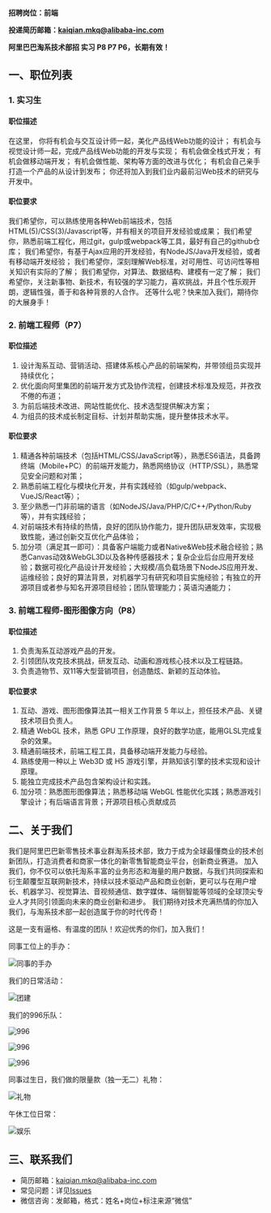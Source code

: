 **招聘岗位：前端**

**投递简历邮箱：kaiqian.mkq@alibaba-inc.com**

**阿里巴巴淘系技术部招 实习 P8 P7 P6，长期有效！**

## 一、职位列表

### 1. 实习生

#### 职位描述

在这里， 
你将有机会与交互设计师一起，美化产品线Web功能的设计； 
有机会与视觉设计师一起，完成产品线Web功能的开发与实现； 
有机会做全栈式开发； 
有机会做移动端开发； 
有机会做性能、架构等方面的改进与优化； 
有机会自己亲手打造一个产品的从设计到发布； 
你还将加入到我们业内最前沿Web技术的研究与开发中。

#### 职位要求

我们希望你，可以熟练使用各种Web前端技术，包括HTML(5)/CSS(3)/Javascript等，并有相关的项目开发经验或成果； 
我们希望你，熟悉前端工程化，用过git，gulp或webpack等工具，最好有自己的github仓库； 
我们希望你，有基于Ajax应用的开发经验，有NodeJS/Java开发经验，或者有移动端开发经验； 
我们希望你，深刻理解Web标准，对可用性、可访问性等相关知识有实际的了解； 
我们希望你，对算法、数据结构、建模有一定了解； 
我们希望你，关注新事物、新技术，有较强的学习能力，喜欢挑战，并且个性乐观开朗，逻辑性强，善于和各种背景的人合作。 
还等什么呢？快来加入我们，期待你的大展身手！

### 2. 前端工程师（P7）

#### 职位描述

1. 设计淘系互动、营销活动、搭建体系核心产品的前端架构，并带领组员实现并持续优化；
2. 优化面向阿里集团的前端开发方式及协作流程，创建技术标准及规范，并孜孜不倦的布道；
3. 为前后端技术改进、网站性能优化、技术选型提供解决方案；
4. 为组员的技术成长制定目标、计划并帮助实施，提升整体技术水平。

#### 职位要求

1. 精通各种前端技术（包括HTML/CSS/JavaScript等），熟悉ES6语法，具备跨终端（Mobile+PC）的前端开发能力，熟悉网络协议（HTTP/SSL），熟悉常见安全问题和对策；
2. 熟悉前端工程化与模块化开发，并有实践经验（如gulp/webpack、VueJS/React等）；
3. 至少熟悉一门非前端的语言（如NodeJS/Java/PHP/C/C++/Python/Ruby等），并有实践经验；
4. 对前端技术有持续的热情，良好的团队协作能力，提升团队研发效率，实现极致性能，通过创新交互优化产品体验；
5. 加分项（满足其一即可）：具备客户端能力或者Native&Web技术融合经验；熟悉Canvas动效&WebGL3D以及各种传感器技术；复杂企业后台应用开发经验；数据可视化产品设计开发经验；大规模/高负载场景下NodeJS应用开发、运维经验；良好的算法背景，对机器学习有研究和项目实施经验；有独立的开源项目或者参与知名开源项目经验；团队管理能力；英语沟通能力；

### 3. 前端工程师-图形图像方向（P8）

#### 职位描述

1. 负责淘系互动游戏产品的开发。
2. 引领团队攻克技术挑战，研发互动、动画和游戏核心技术以及工程链路。
3. 负责造物节、双11等大型营销项目，创造酷炫、新颖的互动体验。

#### 职位要求

1. 互动、游戏、图形图像算法其一相关工作背景 5 年以上，担任技术产品、关键技术项目负责人。
2. 精通 WebGL 技术，熟悉 GPU 工作原理，良好的数学功底，能用GLSL完成复杂的效果。
3. 精通前端技术，前端工程工具，具备移动端开发能力与经验。
4. 熟练使用一种以上 Web3D 或 H5 游戏引擎，并熟知该引擎的技术实现和设计原理。
5. 能独立完成技术产品包含架构设计和实践。
6. 加分项：熟悉图形图像算法；熟悉移动端 WebGL 性能优化实践；熟悉游戏引擎设计；有后端语言背景；开源项目核心贡献成员

## 二、关于我们

我们是阿里巴巴新零售技术事业群淘系技术部，致力于成为全球最懂商业的技术创新团队，打造消费者和商家一体化的新零售智能商业平台，创新商业赛道。
加入我们，你不仅可以依托淘系丰富的业务形态和海量的用户数据，与我们共同探索和衍生颠覆型互联网新技术，持续以技术驱动产品和商业创新，更可以与在用户增长、机器学习、视觉算法、音视频通信、数字媒体、端侧智能等领域的全球顶尖专业人才共同引领面向未来的商业创新和进步。
我们期待对技术充满热情的你加入我们，与淘系技术部一起创造属于你的时代传奇！

这是一支有逼格、有温度的团队！欢迎优秀的你们，加入我们！

同事工位上的手办：

![同事的手办](https://gw.alicdn.com/bao/uploaded/TB1sb8lf_Zmx1VjSZFGXXax2XXa-620-465.jpg)

我们的日常活动：

![团建](https://gw.alicdn.com/bao/uploaded/TB1WcRdNmzqK1RjSZPcXXbTepXa-620-465.jpg)

我们的996乐队：

![996](https://gw.alicdn.com/bao/uploaded/TB19uXMNirpK1RjSZFhXXXSdXXa-620-414.jpg)

![996](https://gw.alicdn.com/bao/uploaded/TB1p3BHNmzqK1RjSZFLXXcn2XXa-620-464.jpg)

![996](https://gw.alicdn.com/bao/uploaded/TB1.BxQNbrpK1RjSZTEXXcWAVXa-620-414.jpg)

同事过生日，我们做的限量款（独一无二）礼物：

![礼物](https://gw.alicdn.com/bao/uploaded/TB1u6BNNhTpK1RjSZFKXXa2wXXa-620-620.jpg)

午休工位日常：

![娱乐](https://gw.alicdn.com/bao/uploaded/TB1hs8RNa6qK1RjSZFmXXX0PFXa-620-349.jpg)

## 三、联系我们

* 简历邮箱：kaiqian.mkq@alibaba-inc.com
* 常见问题：详见[Issues](https://github.com/makaiqian/Long-term-Recruitment/issues)
* 微信咨询：发邮箱，格式：姓名+岗位+标注来源“微信”

